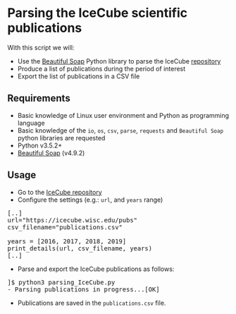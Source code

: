 # Parsing the IceCube scientific publications

With this script we will: 

* Use the [Beautiful Soap](https://www.crummy.com/software/BeautifulSoup/bs4/doc/) Python library to parse the IceCube [repository](https://icecube.wisc.edu/pubs) 
* Produce a list of publications during the period of interest
* Export the list of publications in a CSV file

## Requirements
* Basic knowledge of Linux user environment and Python as programming language
* Basic knowledge of the `io`, `os`, `csv`, `parse`, `requests` and `Beautiful Soap` python libraries are requested
* Python v3.5.2+
* [Beautiful Soap](https://www.crummy.com/software/BeautifulSoup/bs4/doc/) (v4.9.2)

## Usage
* Go to the [IceCube repository](https://icecube.wisc.edu/pubs)
* Configure the settings (e.g.: `url`, and `years` range)

<pre>
[..]
url="https://icecube.wisc.edu/pubs"
csv_filename="publications.csv"

years = [2016, 2017, 2018, 2019]
print_details(url, csv_filename, years)
[..]
</pre>

* Parse and export the IceCube publications as follows:
<pre>
]$ python3 parsing_IceCube.py 
- Parsing publications in progress...[OK]
</pre>

* Publications are saved in the `publications.csv` file.

